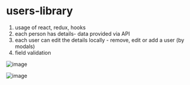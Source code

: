 # users-library

1. usage of react, redux, hooks
2. each person has details- data provided via API
3. each user can edit the details locally - remove, edit or add a user (by modals)
4. field validation

![image](https://user-images.githubusercontent.com/57454459/179403971-f07b3cf0-4f7a-40ac-a1ef-b641c96c1b34.png)

![image](https://user-images.githubusercontent.com/57454459/179404059-e4524d90-8f7a-4986-91e5-c8b664fe5d98.png)
